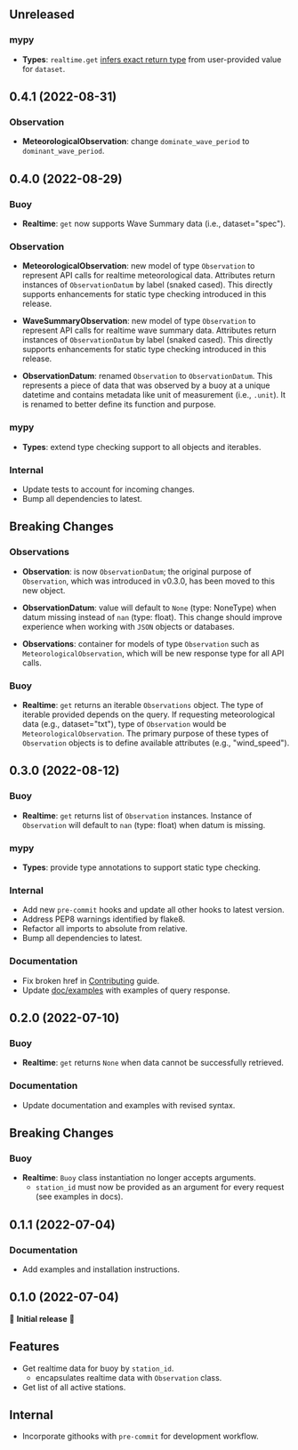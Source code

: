 ## Unreleased

### mypy

- **Types**: `realtime.get` [infers exact return type](https://github.com/clairBuoyant/pybuoy/pull/14#issue-1362358830) from user-provided value for `dataset`.

## 0.4.1 (2022-08-31)

### Observation

- **MeteorologicalObservation**: change `dominate_wave_period` to `dominant_wave_period`.

## 0.4.0 (2022-08-29)

### Buoy

- **Realtime**: `get` now supports Wave Summary data (i.e., dataset="spec").

### Observation

- **MeteorologicalObservation**: new model of type `Observation` to represent API calls for realtime meteorological data. Attributes return instances of `ObservationDatum` by label (snaked cased). This directly supports enhancements for static type checking introduced in this release.

- **WaveSummaryObservation**: new model of type `Observation` to represent API calls for realtime wave summary data. Attributes return instances of `ObservationDatum` by label (snaked cased). This directly supports enhancements for static type checking introduced in this release.

- **ObservationDatum**: renamed `Observation` to `ObservationDatum`. This represents a piece of data that was observed by a buoy at a unique datetime and contains metadata like unit of measurement (i.e., `.unit`). It is renamed to better define its function and purpose.

### mypy

- **Types**: extend type checking support to all objects and iterables.

### Internal

- Update tests to account for incoming changes.
- Bump all dependencies to latest.

## Breaking Changes

### Observations

- **Observation**: is now `ObservationDatum`; the original purpose of `Observation`, which was introduced in v0.3.0, has been moved to this new object.

- **ObservationDatum**: value will default to `None` (type: NoneType) when datum missing instead of `nan` (type: float). This change should improve experience when working with `JSON` objects or databases.

- **Observations**: container for models of type `Observation` such as `MeteorologicalObservation`, which will be new response type for all API calls.

### Buoy

- **Realtime**: `get` returns an iterable `Observations` object. The type of iterable provided depends on the query. If requesting meteorological data (e.g., dataset="txt"), type of `Observation` would be `MeteorologicalObservation`. The primary purpose of these types of `Observation` objects is to define available attributes (e.g., "wind_speed").

## 0.3.0 (2022-08-12)

### Buoy

- **Realtime**: `get` returns list of `Observation` instances. Instance of `Observation` will default to `nan` (type: float) when datum is missing.

### mypy

- **Types**: provide type annotations to support static type checking.

### Internal

- Add new `pre-commit` hooks and update all other hooks to latest version.
- Address PEP8 warnings identified by flake8.
- Refactor all imports to absolute from relative.
- Bump all dependencies to latest.

### Documentation

- Fix broken href in [Contributing](./docs/CONTRIBUTING.md#guidelines) guide.
- Update [doc/examples](./docs/examples/) with examples of query response.

## 0.2.0 (2022-07-10)

### Buoy

- **Realtime**: `get` returns `None` when data cannot be successfully retrieved.

### Documentation

- Update documentation and examples with revised syntax.

## Breaking Changes

### Buoy

- **Realtime**: `Buoy` class instantiation no longer accepts arguments.
  - `station_id` must now be provided as an argument for every request (see examples in docs).

## 0.1.1 (2022-07-04)

### Documentation

- Add examples and installation instructions.

## 0.1.0 (2022-07-04)

🎉 **Initial release** 🎉

## Features

- Get realtime data for buoy by `station_id`.
  - encapsulates realtime data with `Observation` class.
- Get list of all active stations.

## Internal

- Incorporate githooks with `pre-commit` for development workflow.
